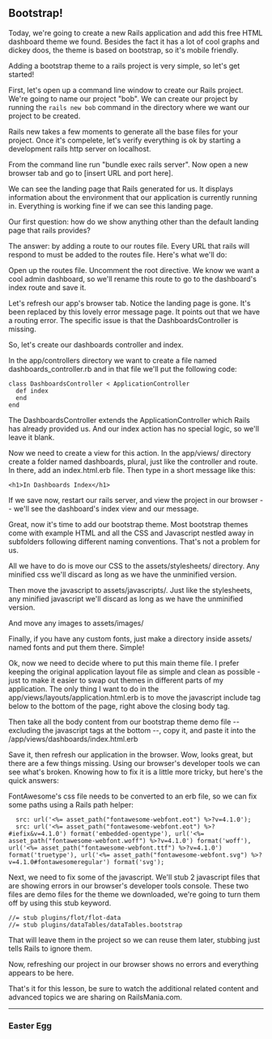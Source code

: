 ## Bootstrap!
Today, we're going to create a new Rails application and add this free HTML dashboard theme we found. Besides the fact it has a lot of cool graphs and dickey doos, the theme is based on bootstrap, so it's mobile friendly. 

Adding a bootstrap theme to a rails project is very simple, so let's get started!

First, let's open up a command line window to create our Rails project. We're going to name our project "bob". We can create our project by running the ```rails new bob``` command in the directory where we want our project to be created.

Rails new takes a few moments to generate all the base files for your project. Once it's compelete, let's verify everything is ok by starting a development rails http server on localhost.

From the command line run "bundle exec rails server". Now open a new browser tab and go to [insert URL and port here].

We can see the landing page that Rails generated for us. It displays information about the environment that our application is currently running in. Everything is working fine if we can see this landing page.

Our first question: how do we show anything other than the default landing page that rails provides? 

The answer: by adding a route to our routes file. Every URL that rails will respond to must be added to the routes file. Here's what we'll do:

Open up the routes file. Uncomment the root directive. We know we want a cool admin dashboard, so we'll rename this route to go to the dashboard's index route and save it.

Let's refresh our app's browser tab. Notice the landing page is gone. It's been replaced by this lovely error message page. It points out that we have a routing error. The specific issue is that the DashboardsController is missing.

So, let's create our dashboards controller and index.

In the app/controllers directory we want to create a file named dashboards_controller.rb and in that file we'll put the following code:

```
class DashboardsController < ApplicationController
  def index
  end
end
```

The DashboardsController extends the ApplicationController which Rails has already provided us. And our index action has no special logic, so we'll leave it blank.

Now we need to create a view for this action. In the app/views/ directory create a folder named dashboards, plural, just like the controller and route. In there, add an index.html.erb file. Then type in a short message like this:

```
<h1>In Dashboards Index</h1>
```

If we save now, restart our rails server, and view the project in our browser -- we'll see the dashboard's index view and our message.

Great, now it's time to add our bootstrap theme. Most bootstrap themes come with example HTML and all the CSS and Javascript nestled away in subfolders following different naming conventions. That's not a problem for us.

All we have to do is move our CSS to the assets/stylesheets/ directory. Any minified css we'll discard as long as we have the unminified version.

Then move the javascript to assets/javascripts/. Just like the stylesheets, any minified javascript we'll discard as long as we have the unminified version.

And move any images to assets/images/

Finally, if you have any custom fonts, just make a directory inside assets/ named fonts and put them there. Simple!

Ok, now we need to decide where to put this main theme file. I prefer keeping the original application layout file as simple and clean as possible - just to make it easier to swap out themes in different parts of my application. The only thing I want to do in the app/views/layouts/application.html.erb is to move the javascript include tag below to the bottom of the page, right above the closing body tag.

Then take all the body content from our bootstrap theme demo file -- excluding the javascript tags at the bottom --, copy it, and paste it into the /app/views/dashboards/index.html.erb

Save it, then refresh our application in the browser. Wow, looks great, but there are a few things missing. Using our browser's developer tools we can see what's broken. Knowing how to fix it is a little more tricky, but here's the quick answers:

FontAwesome's css file needs to be converted to an erb file, so we can fix some paths using a Rails path helper:

```
  src: url('<%= asset_path("fontawesome-webfont.eot") %>?v=4.1.0');
  src: url('<%= asset_path("fontawesome-webfont.eot") %>?#iefix&v=4.1.0') format('embedded-opentype'), url('<%= asset_path("fontawesome-webfont.woff") %>?v=4.1.0') format('woff'), url('<%= asset_path("fontawesome-webfont.ttf") %>?v=4.1.0') format('truetype'), url('<%= asset_path("fontawesome-webfont.svg") %>?v=4.1.0#fontawesomeregular') format('svg');

````

Next, we need to fix some of the javascript. We'll stub 2 javascript files that are showing errors in our browser's developer tools console. These two files are demo files for the theme we downloaded, we're going to turn them off by using this stub keyword.

```
//= stub plugins/flot/flot-data
//= stub plugins/dataTables/dataTables.bootstrap
```

That will leave them in the project so we can reuse them later, stubbing just tells Rails to ignore them.

Now, refreshing our project in our browser shows no errors and everything appears to be here.

That's it for this lesson, be sure to watch the additional related content and advanced topics we are sharing on RailsMania.com.

--------
### Easter Egg

